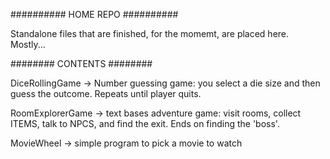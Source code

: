 ##########
HOME REPO
##########


Standalone files that are finished, for the momemt, are placed here. Mostly...


########
CONTENTS
########


DiceRollingGame -> Number guessing game: you select a die size and then guess the outcome. 
                   Repeats until player quits.

RoomExplorerGame -> text bases adventure game: visit rooms, collect ITEMS, talk to NPCS, and find the exit. 
                    Ends on finding the 'boss'. 
                   
                   
MovieWheel -> simple program to pick a movie to watch
                   
